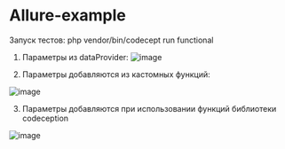 # Allure-example

Запуск тестов: php vendor/bin/codecept run functional

1) Параметры из dataProvider:
 ![image](https://user-images.githubusercontent.com/46431416/161544210-1f05cd05-8603-4130-beab-e0ce2ec61acf.png)
 
 2) Параметры добавляются из кастомных функций:

![image](https://user-images.githubusercontent.com/46431416/161544359-bf20dc9a-1764-48a7-9ae5-a45deb7af13c.png)


3) Параметры добавляются при использовании функций библиотеки codeception 

![image](https://user-images.githubusercontent.com/46431416/161544494-fb4a2998-ce7b-4b93-9bb5-730f9669e6e1.png)

